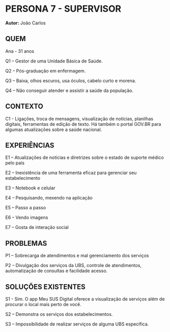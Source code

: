 # PERSONA 7 - SUPERVISOR

**Autor:** João Carlos

## QUEM
Ana - 31 anos

Q1 – Gestor de uma Unidade Básica de Saúde.

Q2 – Pós-graduação em enfermagem.

Q3 – Baixa, olhos escuros, usa óculos, cabelo curto e morena.

Q4 – Não conseguir atender e assistir a saúde da população.

## CONTEXTO

C1 - Ligações, troca de mensagens, visualização de notícias, planilhas digitais, ferramentas de edição de texto. Há também o portal GOV.BR para algumas atualizações sobre a saúde nacional.

## EXPERIÊNCIAS

E1 – Atualizações de notícias e diretrizes sobre o estado de suporte médico pelo país

E2 – Inexistência de uma ferramenta eficaz para gerenciar seu estabelecimento

E3 – Notebook e celular

E4 – Pesquisando, mexendo na aplicação

E5 – Passo a passo

E6 – Vendo imagens

E7 – Gosta de interação social

## PROBLEMAS

P1 – Sobrecarga de atendimentos e mal gerenciamento dos serviços

P2 – Divulgação dos serviços da UBS, controle de atendimentos, automatização de consultas e facilidade acesso.

## SOLUÇÕES EXISTENTES

S1 - Sim. O app Meu SUS Digital oferece a visualização de serviços além de procurar o local mais perto de você.

S2 – Demonstra os serviços dos estabelecimentos.

S3 – Impossibilidade de realizar serviços de alguma UBS específica.
